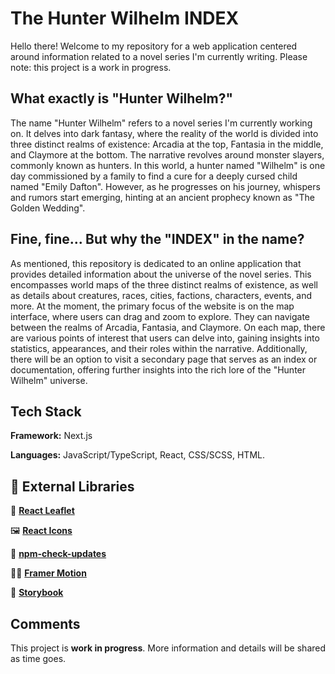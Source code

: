 # The Hunter Wilhelm INDEX
Hello there! Welcome to my repository for a web application centered around information related to a novel series I'm currently writing. Please note: this project is a work in progress.

## What exactly is "Hunter Wilhelm?"
The name "Hunter Wilhelm" refers to a novel series I'm currently working on. It delves into dark fantasy, where the reality of the world is divided into three distinct realms of existence: Arcadia at the top, Fantasia in the middle, and Claymore at the bottom. The narrative revolves around monster slayers, commonly known as hunters. In this world, a hunter named "Wilhelm" is one day commissioned by a family to find a cure for a deeply cursed child named "Emily Dafton". However, as he progresses on his journey, whispers and rumors start emerging, hinting at an ancient prophecy known as "The Golden Wedding".

## Fine, fine... But why the "INDEX" in the name?
As mentioned, this repository is dedicated to an online application that provides detailed information about the universe of the novel series. This encompasses world maps of the three distinct realms of existence, as well as details about creatures, races, cities, factions, characters, events, and more. At the moment, the primary focus of the website is on the map interface, where users can drag and zoom to explore. They can navigate between the realms of Arcadia, Fantasia, and Claymore. On each map, there are various points of interest that users can delve into, gaining insights into statistics, appearances, and their roles within the narrative. Additionally, there will be an option to visit a secondary page that serves as an index or documentation, offering further insights into the rich lore of the "Hunter Wilhelm" universe.


## Tech Stack
**Framework:** Next.js

**Languages:** JavaScript/TypeScript, React, CSS/SCSS, HTML.

## 🔗 External Libraries
🍃 **[React Leaflet](https://react-leaflet.js.org/)**

🖼️ **[React Icons](https://react-icons.github.io/react-icons/)**

🔄️ **[npm-check-updates](https://www.npmjs.com/package/npm-check-updates)**

🏃‍♂️ **[Framer Motion](https://www.framer.com/motion/)**

📕 **[Storybook](https://storybook.js.org/)**
## Comments

This project is **work in progress**. More information and details will be shared as time goes.
